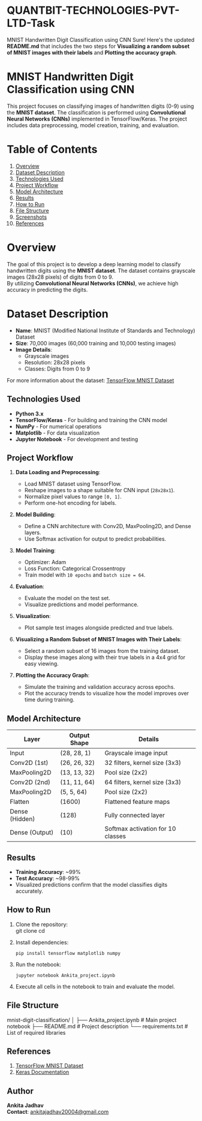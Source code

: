 # QUANTBIT-TECHNOLOGIES-PVT-LTD-Task
MNIST Handwritten Digit Classification using CNN
Sure! Here's the updated **README.md** that includes the two steps for **Visualizing a random subset of MNIST images with their labels** and **Plotting the accuracy graph**.


# MNIST Handwritten Digit Classification using CNN

This project focuses on classifying images of handwritten digits (0-9) using the **MNIST dataset**. The classification is performed using **Convolutional Neural Networks (CNNs)** implemented in TensorFlow/Keras. The project includes data preprocessing, model creation, training, and evaluation.

# Table of Contents  
1. [Overview](#overview)  
2. [Dataset Description](#dataset-description)  
3. [Technologies Used](#technologies-used)  
4. [Project Workflow](#project-workflow)  
5. [Model Architecture](#model-architecture)  
6. [Results](#results)  
7. [How to Run](#how-to-run)  
8. [File Structure](#file-structure)  
9. [Screenshots](#screenshots)  
10. [References](#references)


# Overview  
The goal of this project is to develop a deep learning model to classify handwritten digits using the **MNIST dataset**. The dataset contains grayscale images (28x28 pixels) of digits from 0 to 9.  
By utilizing **Convolutional Neural Networks (CNNs)**, we achieve high accuracy in predicting the digits.

# Dataset Description  
- **Name**: MNIST (Modified National Institute of Standards and Technology) Dataset  
- **Size**: 70,000 images (60,000 training and 10,000 testing images)  
- **Image Details**:  
  - Grayscale images  
  - Resolution: 28x28 pixels  
  - Classes: Digits from 0 to 9  

For more information about the dataset: [TensorFlow MNIST Dataset](https://www.tensorflow.org/datasets/catalog/mnist)  

## Technologies Used  

- **Python 3.x**  
- **TensorFlow/Keras** - For building and training the CNN model  
- **NumPy** - For numerical operations  
- **Matplotlib** - For data visualization  
- **Jupyter Notebook** - For development and testing  

## Project Workflow  

1. **Data Loading and Preprocessing**:  
   - Load MNIST dataset using TensorFlow.  
   - Reshape images to a shape suitable for CNN input (`28x28x1`).  
   - Normalize pixel values to range `[0, 1]`.  
   - Perform one-hot encoding for labels.

2. **Model Building**:  
   - Define a CNN architecture with Conv2D, MaxPooling2D, and Dense layers.  
   - Use Softmax activation for output to predict probabilities.

3. **Model Training**:  
   - Optimizer: Adam  
   - Loss Function: Categorical Crossentropy  
   - Train model with `10 epochs` and `batch size = 64`.

4. **Evaluation**:  
   - Evaluate the model on the test set.  
   - Visualize predictions and model performance.

5. **Visualization**:  
   - Plot sample test images alongside predicted and true labels.

6. **Visualizing a Random Subset of MNIST Images with Their Labels**:  
   - Select a random subset of 16 images from the training dataset.  
   - Display these images along with their true labels in a 4x4 grid for easy viewing.

7. **Plotting the Accuracy Graph**:  
   - Simulate the training and validation accuracy across epochs.  
   - Plot the accuracy trends to visualize how the model improves over time during training.

## Model Architecture  

| **Layer**             | **Output Shape**   | **Details**                     |  
|-----------------------|--------------------|---------------------------------|  
| Input                 | (28, 28, 1)       | Grayscale image input            |  
| Conv2D (1st)          | (26, 26, 32)      | 32 filters, kernel size (3x3)    |  
| MaxPooling2D          | (13, 13, 32)      | Pool size (2x2)                  |  
| Conv2D (2nd)          | (11, 11, 64)      | 64 filters, kernel size (3x3)    |  
| MaxPooling2D          | (5, 5, 64)        | Pool size (2x2)                  |  
| Flatten               | (1600)            | Flattened feature maps           |  
| Dense (Hidden)        | (128)             | Fully connected layer            |  
| Dense (Output)        | (10)              | Softmax activation for 10 classes|  

## Results  

- **Training Accuracy**: ~99%  
- **Test Accuracy**: ~98-99%  
- Visualized predictions confirm that the model classifies digits accurately.  

## How to Run  

1. Clone the repository:  
   git clone <repository-link>
   cd <repository-folder>

2. Install dependencies:  
   ```
   pip install tensorflow matplotlib numpy
   ```

3. Run the notebook:  
   ```
   jupyter notebook Ankita_project.ipynb
   ```

4. Execute all cells in the notebook to train and evaluate the model.

## File Structure  


mnist-digit-classification/
│
├── Ankita_project.ipynb       # Main project notebook
├── README.md                  # Project description
└── requirements.txt           # List of required libraries

## References  

1. [TensorFlow MNIST Dataset](https://www.tensorflow.org/datasets/catalog/mnist)  
2. [Keras Documentation](https://keras.io/)  

## Author  
**Ankita Jadhav**  
**Contact**: ankitajadhav20004@gmail.com  

